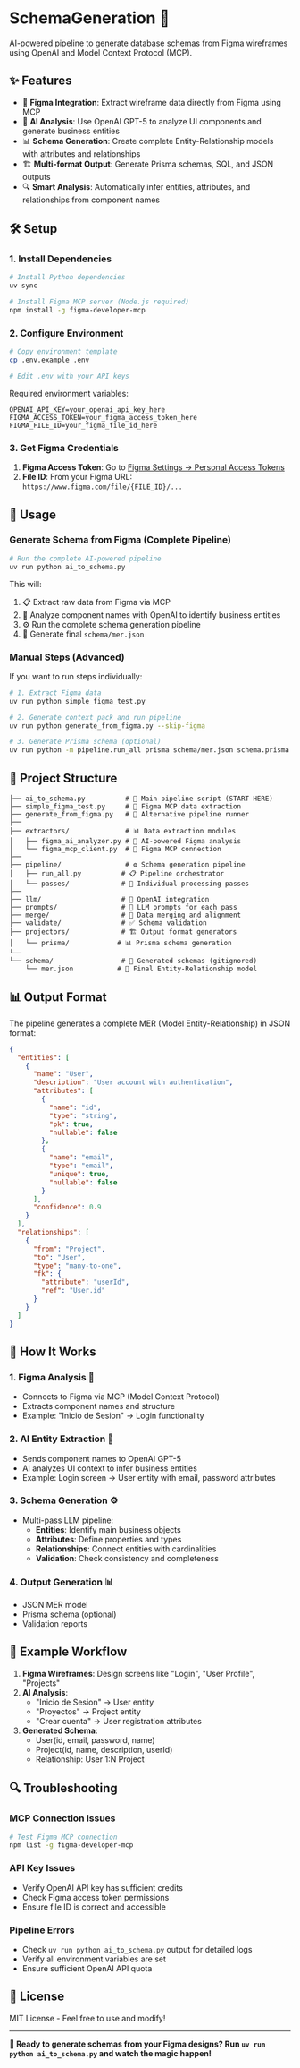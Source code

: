 # SchemaGeneration 🚀

AI-powered pipeline to generate database schemas from Figma wireframes using OpenAI and Model Context Protocol (MCP).

## ✨ Features

- 🎨 **Figma Integration**: Extract wireframe data directly from Figma using MCP
- 🤖 **AI Analysis**: Use OpenAI GPT-5 to analyze UI components and generate business entities
- 📊 **Schema Generation**: Create complete Entity-Relationship models with attributes and relationships
- 🏗️ **Multi-format Output**: Generate Prisma schemas, SQL, and JSON outputs
- 🔍 **Smart Analysis**: Automatically infer entities, attributes, and relationships from component names

## 🛠️ Setup

### 1. Install Dependencies

```bash
# Install Python dependencies
uv sync

# Install Figma MCP server (Node.js required)
npm install -g figma-developer-mcp
```

### 2. Configure Environment

```bash
# Copy environment template
cp .env.example .env

# Edit .env with your API keys
```

Required environment variables:
```env
OPENAI_API_KEY=your_openai_api_key_here
FIGMA_ACCESS_TOKEN=your_figma_access_token_here
FIGMA_FILE_ID=your_figma_file_id_here
```

### 3. Get Figma Credentials

1. **Figma Access Token**: Go to [Figma Settings → Personal Access Tokens](https://www.figma.com/developers/api#access-tokens)
2. **File ID**: From your Figma URL: `https://www.figma.com/file/{FILE_ID}/...`

## 🚀 Usage

### Generate Schema from Figma (Complete Pipeline)

```bash
# Run the complete AI-powered pipeline
uv run python ai_to_schema.py
```

This will:
1. 📋 Extract raw data from Figma via MCP
2. 🤖 Analyze component names with OpenAI to identify business entities
3. ⚙️ Run the complete schema generation pipeline
4. 📄 Generate final `schema/mer.json`

### Manual Steps (Advanced)

If you want to run steps individually:

```bash
# 1. Extract Figma data
uv run python simple_figma_test.py

# 2. Generate context pack and run pipeline
uv run python generate_from_figma.py --skip-figma

# 3. Generate Prisma schema (optional)
uv run python -m pipeline.run_all prisma schema/mer.json schema.prisma
```

## 📁 Project Structure

```
├── ai_to_schema.py          # 🎯 Main pipeline script (START HERE)
├── simple_figma_test.py     # 🎨 Figma MCP data extraction
├── generate_from_figma.py   # 🔄 Alternative pipeline runner
├── 
├── extractors/              # 📊 Data extraction modules
│   ├── figma_ai_analyzer.py # 🤖 AI-powered Figma analysis
│   └── figma_mcp_client.py  # 🔌 Figma MCP connection
├── 
├── pipeline/                # ⚙️ Schema generation pipeline
│   ├── run_all.py          # 📋 Pipeline orchestrator
│   └── passes/             # 🔄 Individual processing passes
├── 
├── llm/                    # 🧠 OpenAI integration
├── prompts/                # 💬 LLM prompts for each pass
├── merge/                  # 🔀 Data merging and alignment
├── validate/               # ✅ Schema validation
├── projectors/             # 🏗️ Output format generators
│   └── prisma/            # 📊 Prisma schema generation
└── 
└── schema/                 # 📄 Generated schemas (gitignored)
    └── mer.json           # 🎯 Final Entity-Relationship model
```

## 📊 Output Format

The pipeline generates a complete MER (Model Entity-Relationship) in JSON format:

```json
{
  "entities": [
    {
      "name": "User",
      "description": "User account with authentication",
      "attributes": [
        {
          "name": "id",
          "type": "string",
          "pk": true,
          "nullable": false
        },
        {
          "name": "email",
          "type": "email",
          "unique": true,
          "nullable": false
        }
      ],
      "confidence": 0.9
    }
  ],
  "relationships": [
    {
      "from": "Project",
      "to": "User", 
      "type": "many-to-one",
      "fk": {
        "attribute": "userId",
        "ref": "User.id"
      }
    }
  ]
}
```

## 🔧 How It Works

### 1. Figma Analysis 🎨
- Connects to Figma via MCP (Model Context Protocol)
- Extracts component names and structure
- Example: "Inicio de Sesion" → Login functionality

### 2. AI Entity Extraction 🤖
- Sends component names to OpenAI GPT-5
- AI analyzes UI context to infer business entities
- Example: Login screen → User entity with email, password attributes

### 3. Schema Generation ⚙️
- Multi-pass LLM pipeline:
  - **Entities**: Identify main business objects
  - **Attributes**: Define properties and types
  - **Relationships**: Connect entities with cardinalities
  - **Validation**: Check consistency and completeness

### 4. Output Generation 📊
- JSON MER model
- Prisma schema (optional)
- Validation reports

## 🎯 Example Workflow

1. **Figma Wireframes**: Design screens like "Login", "User Profile", "Projects"
2. **AI Analysis**: 
   - "Inicio de Sesion" → User entity
   - "Proyectos" → Project entity  
   - "Crear cuenta" → User registration attributes
3. **Generated Schema**:
   - User(id, email, password, name)
   - Project(id, name, description, userId)
   - Relationship: User 1:N Project

## 🔍 Troubleshooting

### MCP Connection Issues
```bash
# Test Figma MCP connection
npm list -g figma-developer-mcp
```

### API Key Issues
- Verify OpenAI API key has sufficient credits
- Check Figma access token permissions
- Ensure file ID is correct and accessible

### Pipeline Errors
- Check `uv run python ai_to_schema.py` output for detailed logs
- Verify all environment variables are set
- Ensure sufficient OpenAI API quota

## 📝 License

MIT License - Feel free to use and modify!

---

**🚀 Ready to generate schemas from your Figma designs? Run `uv run python ai_to_schema.py` and watch the magic happen!**
